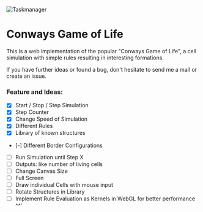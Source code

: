![Taskmanager](https://img.shields.io/badge/time_spent-9h-green)

# Conways Game of Life

This is a web implementation of the popular "Conways Game of Life", a cell simulation with simple rules resulting in interesting formations.

If you have further ideas or found a bug, don't hesitate to send me a mail or create an issue.

### Feature and Ideas:
- [X] Start / Stop / Step Simulation
- [X] Step Counter
- [X] Change Speed of Simulation
- [X] Different Rules
- [X] Library of known structures
- [-] Different Border Configurations
- [ ] Run Simulation until Step X
- [ ] Outputs: like number of living cells
- [ ] Change Canvas Size
- [ ] Full Screen
- [ ] Draw individual Cells with mouse input
- [ ] Rotate Structures in Library
- [ ] Implement Rule Evaluation as Kernels in WebGL for better performance ^^'
